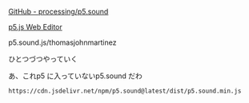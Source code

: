 [GitHub - processing/p5.sound](https://github.com/processing/p5.sound.js?tab=readme-ov-file)

[p5.js Web Editor](https://editor.p5js.org/thomasjohnmartinez/collections/Dp0zGclVL)


p5.sound.js/thomasjohnmartinez

ひとつづつやっていく


あ、これp5 に入っていないp5.sound だわ

`https://cdn.jsdelivr.net/npm/p5.sound@latest/dist/p5.sound.min.js`

